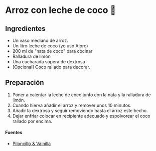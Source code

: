 # Arroz con leche de coco :rice:

## Ingredientes

-   Un vaso mediano de arroz.
-   Un litro leche de coco (yo uso Alpro)
-   200 ml de "nata de coco" para cocinar
-   Ralladura de limón
-   Una cucharada sopera de dextrosa
-   [Opcional] Coco rallado para decorar.

## Preparación

1.  Poner a calentar la leche de coco junto con la nata y la ralladura de limón.
2.  Cuando hierva añadir el arroz y remover unos 10 minutos.
3.  Añadir la dextrosa y seguir removiendo hasta el arroz este hecho.
4.  Dejar enfriar colocar en recipiente adecuado y espolvorear el coco rallado por encima.

#### Fuentes

-   [Piloncillo & Vainilla](https://www.piloncilloyvainilla.com/arroz-con-leche-de-coco/)
